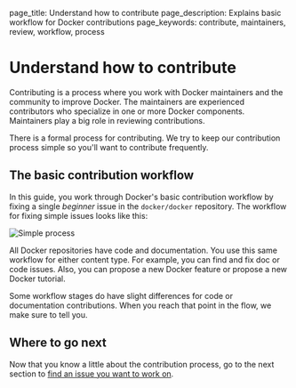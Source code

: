 page_title: Understand how to contribute
page_description: Explains basic workflow for Docker contributions
page_keywords: contribute, maintainers, review, workflow, process

# Understand how to contribute

Contributing is a process where you work with Docker maintainers and the
community to improve Docker. The maintainers are experienced contributors
who specialize in one or more Docker components. Maintainers play a big role
in reviewing contributions.

There is a formal process for contributing. We try to keep our contribution
process simple so you'll want to contribute frequently.


## The basic contribution workflow

In this guide, you work through Docker's basic contribution workflow by fixing a
single *beginner* issue in the `docker/docker` repository. The workflow
for fixing simple issues looks like this:

![Simple process](/project/images/existing_issue.png)

All Docker repositories have code and documentation. You use this same workflow
for either content type. For example, you can find and fix doc or code issues.
Also, you can propose a new Docker feature or propose a new Docker tutorial.

Some workflow stages do have slight differences for code or documentation
contributions. When you reach that point in the flow, we make sure to tell you.


## Where to go next

Now that you know a little about the contribution process, go to the next section
to [find an issue you want to work on](/project/find-an-issue/).
